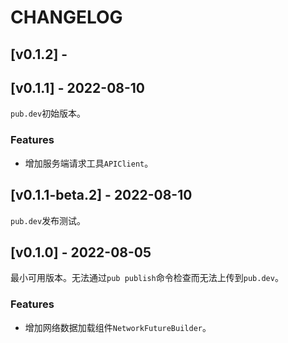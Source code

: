 # CHANGELOG

## [v0.1.2] - 

## [v0.1.1] - 2022-08-10

`pub.dev`初始版本。

### Features

- 增加服务端请求工具`APIClient`。

## [v0.1.1-beta.2] - 2022-08-10

`pub.dev`发布测试。

## [v0.1.0] - 2022-08-05

最小可用版本。无法通过`pub publish`命令检查而无法上传到`pub.dev`。

### Features 

- 增加网络数据加载组件`NetworkFutureBuilder`。
